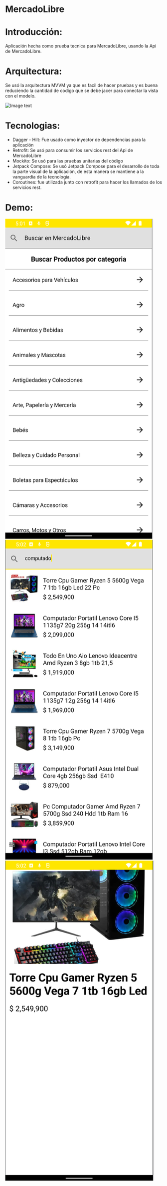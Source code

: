 # MercadoLibre

# Introducción:
Aplicación hecha como prueba tecnica para MercadoLibre, usando la Api de MercadoLibre.

# Arquitectura:

  Se usó la arquitectura MVVM ya que es facil de hacer pruebas y es buena reduciendo la cantidad de codigo que se debe jacer para conectar la vista con el modelo.
  
![Image text](https://s3.ap-south-1.amazonaws.com/mindorks-server-uploads/mvvm.png)

# Tecnologias:
 - Dagger - Hilt: Fue usado como inyector de dependencias para la aplicación
 - Retrofit: Se usó para consumir los servicios rest del Api de MercadoLibre
 - Mockito: Se usó para las pruebas unitarias del código
 - Jetpack Compose: Se usó Jetpack Compose para el desarrollo de toda la parte visual de la aplicación, de esta manera se mantiene a la vanguardia de la tecnologia.
 - Coroutines: fue utilizada junto con retrofit para hacer los llamados de los servicios rest.

# Demo:
![Image text](https://github.com/Saariasba/MercadoLibre/blob/main/assets/uno.png)
![Image text](https://github.com/Saariasba/MercadoLibre/blob/main/assets/dos.png)
![Image text](https://github.com/Saariasba/MercadoLibre/blob/main/assets/tres.png)

